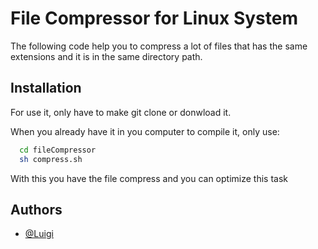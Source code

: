 
# File Compressor for Linux System 

The following code help you to compress a lot of files that
has the same extensions and it is in the same directory path.




## Installation

For use it, only have to make git clone or donwload it.

When you already have it in you computer to compile it, only use:

```bash
  cd fileCompressor
  sh compress.sh
```
With this you have the file compress and you can optimize this task
## Authors

- [@Luigi](https://github.com/LuisGH28)



